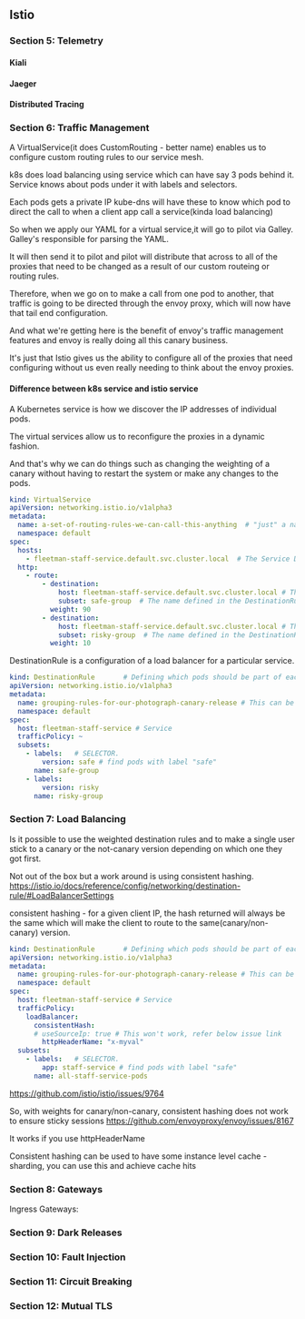 ## Istio
### Section 5: Telemetry

#### Kiali
#### Jaeger
#### Distributed Tracing


### Section 6: Traffic Management
A VirtualService(it does CustomRouting - better name) enables 
us to configure custom routing rules to our service mesh.

k8s does load balancing using service which can have say 3 pods behind it.
Service knows about pods under it with labels and selectors.

Each pods gets a private IP kube-dns will have these to know which pod to direct the call 
to when a client app call a service(kinda load balancing)

So when we apply our YAML for a virtual service,it will go to pilot via Galley.
Galley's responsible for parsing the YAML.

It will then send it to pilot and pilot will distribute 
that across to all of the proxies that need to be changed
as a result of our custom routeing or routing rules.

Therefore, when we go on to make a call
from one pod to another, that traffic is going to be
directed through the envoy proxy,
which will now have that tail end configuration.

And what we're getting here is the benefit of
envoy's traffic management features and envoy is really doing all this canary business.

It's just that Istio gives us the ability to configure all of the proxies that need configuring
without us even really needing to think about the envoy proxies.

#### Difference between k8s service and istio service
A Kubernetes service is how we discover the IP addresses of individual pods.

The virtual services allow us to reconfigure the proxies in a dynamic fashion.

And that's why we can do things such as changing the weighting of a canary without having to
restart the system or make any changes to the pods.

```yaml
kind: VirtualService
apiVersion: networking.istio.io/v1alpha3
metadata:
  name: a-set-of-routing-rules-we-can-call-this-anything  # "just" a name for this virtualservice
  namespace: default
spec:
  hosts:
    - fleetman-staff-service.default.svc.cluster.local  # The Service DNS (ie the regular K8S Service) name that we're applying routing rules to.
  http:
    - route:
        - destination:
            host: fleetman-staff-service.default.svc.cluster.local # The Target DNS name
            subset: safe-group  # The name defined in the DestinationRule
          weight: 90
        - destination:
            host: fleetman-staff-service.default.svc.cluster.local # The Target DNS name
            subset: risky-group  # The name defined in the DestinationRule
          weight: 10
```

DestinationRule is a configuration of a load balancer for a particular service.

```yaml
kind: DestinationRule       # Defining which pods should be part of each subset
apiVersion: networking.istio.io/v1alpha3
metadata:
  name: grouping-rules-for-our-photograph-canary-release # This can be anything you like.
  namespace: default
spec:
  host: fleetman-staff-service # Service
  trafficPolicy: ~
  subsets:
    - labels:   # SELECTOR.
        version: safe # find pods with label "safe"
      name: safe-group
    - labels:
        version: risky
      name: risky-group
```
### Section 7: Load Balancing
Is it possible to use the weighted destination rules and to make a
single user stick to a canary or the not-canary version depending on which one they got first.

Not out of the box but a work around is using consistent hashing.
https://istio.io/docs/reference/config/networking/destination-rule/#LoadBalancerSettings

consistent hashing - for a given client IP, the hash returned will always be the same which
will make the client to route to the same(canary/non-canary) version.
```yaml
kind: DestinationRule       # Defining which pods should be part of each subset
apiVersion: networking.istio.io/v1alpha3
metadata:
  name: grouping-rules-for-our-photograph-canary-release # This can be anything you like.
  namespace: default
spec:
  host: fleetman-staff-service # Service
  trafficPolicy:
    loadBalancer:
      consistentHash:
      # useSourceIp: true # This won't work, refer below issue link
        httpHeaderName: "x-myval"
  subsets:
    - labels:   # SELECTOR.
        app: staff-service # find pods with label "safe"
      name: all-staff-service-pods

```
https://github.com/istio/istio/issues/9764

So, with weights for canary/non-canary, consistent hashing does not work to ensure sticky sessions 
https://github.com/envoyproxy/envoy/issues/8167

It works if you use httpHeaderName

Consistent hashing can be used to have some instance level cache - sharding, you can use this and achieve cache hits

### Section 8: Gateways

Ingress Gateways:

### Section 9: Dark Releases

### Section 10: Fault Injection

### Section 11: Circuit Breaking

### Section 12: Mutual TLS
